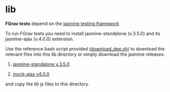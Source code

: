 
# lib

**FGrav tests** depend on the [jasmine testing framework](https://jasmine.github.io/)

To run FGrav tests you need to install jasmine-standalone (v.3.5.0) and its jasmine-ajax (v.4.0.0) extension.

Use the reference bash script provided ([download_dep.sh](./download_dep.sh)) to download the relevant files into this lib directory or simply download the jasmine releases:
1. [jasmine-standalone v.3.5.0](https://github.com/jasmine/jasmine/releases/download/v3.5.0/jasmine-standalone-3.5.0.zip) 

1. [mock-ajax v4.0.0](https://raw.githubusercontent.com/jasmine/jasmine-ajax/v4.0.0/lib/mock-ajax.js)

and copy the lib js files to this directory.





